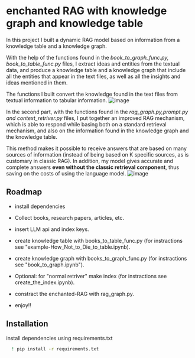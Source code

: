 
# enchanted RAG with knowledge graph and knowledge table

In this project I built a dynamic RAG model based on information from a knowledge table and a knowledge graph.

With the help of the functions found in the *book_to_graph_func.py, book_to_table_func.py* files, I extract ideas and entities from the textual data, and produce a knowledge table and a knowledge graph that include all the entities that appear in the text files, as well as all the insights and ideas mentioned in them.

The functions I built convert the knowledge found in the text files from textual information to tabular information.
![image](https://github.com/YotamAflalo/projects/assets/81986483/be6842cd-4321-46a8-9791-42d783038790)

In the second part, with the  functions found in the *rag_graph.py,prompt.py and context_retriver.py* files, I put together an improved RAG mechanism, which is able to respond while basing both on a standard retrieval mechanism, and also on the information found in the knowledge graph and the knowledge table.

This method makes it possible to receive answers that are based on many sources of information (instead of being based on K specific sources, as is customary in classic RAG). 
In addition, my model gives accurate and complete answers **even without the classic retrieval component**, thus saving on the costs of using the language model.
![image](https://github.com/YotamAflalo/projects/assets/81986483/ef53f74f-596a-424a-8d76-1562ceee96d0)

## Roadmap

- install dependencies

- Collect books, research papers, articles, etc.

- insert LLM api and index keys.

- create knowledge table with books_to_table_func.py (for instractions see "example-How_Not_to_Die_to_table.ipynb).

- create knowledge graph with books_to_graph_func.py (for instractions see "book_to_graph.ipynb").

- Optional: for "normal retriver" make index (for instractions see create_the_index.ipynb).

- constract the enchanted-RAG with rag_graph.py.

- enjoy!!


## Installation

install dependencies using requirements.txt
```bash
  ! pip install -r requirements.txt
```
    
